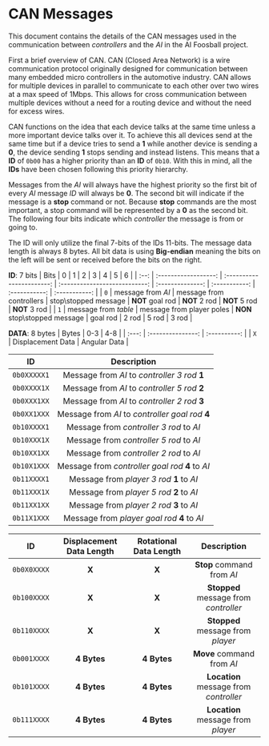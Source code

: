 # CAN Messages
This document contains the details of the CAN messages used in the communication between *controllers* and the *AI* in the AI Foosball project.

First a brief overview of CAN. CAN (Closed Area Network) is a wire communication protocol originally designed for communication between many embedded micro controllers in the automotive industry. CAN allows for multiple devices in parallel to communicate to each other over two wires at a max speed of 1Mbps. This allows for cross communication between multiple devices without a need for a routing device and without the need for excess wires.

CAN functions on the idea that each device talks at the same time unless a more important device talks over it. To achieve this all devices send at the same time but if a device tries to send a **1** while another device is sending a **0**, the device sending **1** stops sending and instead listens. This means that a **ID** of `0b00` has a higher priority than an **ID** of `0b10`. With this in mind, all the **IDs** have been chosen following this priority hierarchy.

Messages from the *AI* will always have the highest priority so the first bit of every *AI* message *ID* will always be **0**. The second bit will indicate if the message is a **stop** command or not. Because **stop** commands are the most important, a stop command will be represented by a **0** as the second bit. The following four bits indicate which *controller* the message is from or going to.

The ID will only utilize the final 7-bits of the IDs 11-bits. The message data length is always 8 bytes. All bit data is using **Big-endian** meaning the bits on the left will be sent or received before the bits on the right.

**ID**: 7 bits
| Bits | 0                    | 1                         | 2                             | 3                | 4             | 5             | 6             |
| :--: | :------------------: | :-----------------------: | :---------------------------: | :--------------: | :-----------: | :-----------: | :-----------: |
| `0`  | message from *AI*    | message from controllers  | stop\stopped message          | **NOT** goal rod | **NOT** 2 rod | **NOT** 5 rod | **NOT** 3 rod |
| `1`  | message from *table* | message from player poles | **NON** stop\stopped message  | goal rod         | 2 rod         | 5 rod         | 3 rod         |

**DATA**: 8 bytes
| Bytes | 0-3               | 4-8          |
| :---: | :---------------: | :----------: |
| `X`   | Displacement Data | Angular Data |


|    ID     | Description                                      |
| :-------: | :----------------------------------------------: |
|`0b0XXXXX1`| Message from *AI* to *controller 3 rod* **1**    |
|`0b0XXXX1X`| Message from *AI* to *controller 5 rod* **2**    |
|`0b0XXX1XX`| Message from *AI* to *controller 2 rod* **3**    |
|`0b0XX1XXX`| Message from *AI* to *controller goal rod* **4** |
|`0b10XXXX1`| Message from *controller 3 rod* to *AI*          |
|`0b10XXX1X`| Message from *controller 5 rod* to *AI*          |
|`0b10XX1XX`| Message from *controller 2 rod* to *AI*          |
|`0b10X1XXX`| Message from *controller goal rod* **4** to *AI* |
|`0b11XXXX1`| Message from *player 3 rod* **1** to *AI*        |
|`0b11XXX1X`| Message from *player 5 rod* **2** to *AI*        |
|`0b11XX1XX`| Message from *player 2 rod* **3** to *AI*        |
|`0b11X1XXX`| Message from *player goal rod* **4** to *AI*     |


|    ID    | Displacement Data Length | Rotational Data Length | Description                            |
| :------: | :----------------------: | :---------------------:| :------------------------------------: |
|`0b0X0XXXX`| **X**                   | **X**                  | **Stop** command from *AI*             |
|`0b100XXXX`| **X**                   | **X**                  | **Stopped** message from *controller*  |
|`0b110XXXX`| **X**                   | **X**                  | **Stopped** message from *player*      |
|`0b001XXXX`| **4 Bytes**             | **4 Bytes**            | **Move** command from *AI*             |
|`0b101XXXX`| **4 Bytes**             | **4 Bytes**            | **Location** message from *controller* |
|`0b111XXXX`| **4 Bytes**             | **4 Bytes**            | **Location** message from *player*     |